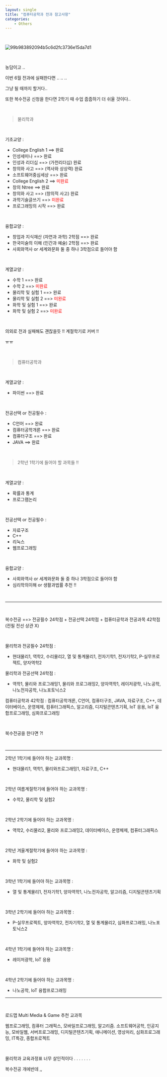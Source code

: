 ```yaml
---
layout: single
title: "컴퓨터공학과 전과 참고사항"
categories:
    - Others
---
```


<br>

![99b983892094b5c6d2fc3736e15da7d1](https://user-images.githubusercontent.com/96330958/148640895-c8d4ad46-1b5d-44f4-b586-9a37aa0881db.jpg)

<br>

농담이고 ..

이번 6월 전과에 실패한다면 .. .. ..

그냥 될 때까지 할거다.. 

또한 복수전공 신청을 한다면 2학기 때 수업 줍줍하기 더 쉬울 것이다..

<br>

> 물리학과

<br>

기초교양 : <br>
- College English 1 ==> 완료
- 인성세미나 ==> 완료
- 인성과 리더십 ==> (가천리더십) 완료
- 창의와 사고 ==> (역사와 상상력) 완료
- 소프트웨어중심세상 ==> 완료
- College English 2 ==> <font color = 'red'> 미완료 </font>
- 창의 Ntree ==> 완료
- 창의와 사고 ==> (창의적 사고) 완료
- 과학기술글쓰기 ==> <font color = 'red'> 미완료 </font>
- 프로그래밍의 시작 ==> 완료
  
<br>

융합교양 : <br>
- 창업과 지식재산 (자연과 과학) 2학점 ==> 완료
- 한국미술의 이해 (인간과 예술) 2학점 ==> 완료
- 사회와역사 or 세계와문화 둘 중 하나 3학점으로 들어야 함

<br>

계열교양 : <br>
- 수학 1 ==> 완료
- 수학 2 ==> <font color = 'red'> 미완료 </font>
- 물리학 및 실험 1 ==> 완료
- 물리학 및 실험 2 ==> <font color = 'red'> 미완료 </font>
- 화학 및 실험 1 ==> 완료
- 화학 및 실험 2 ==> <font color = 'red'> 미완료 </font>

<br>

의외로 전과 실패해도 괜찮을듯 !! 계절학기로 커버 !!

ㅠㅠ

<br>

> 컴퓨터공학과

<br>

계열교양 : <br>
- 파이썬 ==> 완료

<br>

전공선택 or 전공필수 : <br>
- C언어 ==> 완료
- 컴퓨터공학개론 ==> 완료
- 컴퓨터구조 ==> 완료
- JAVA ==> 완료

<br>

> 2학년 1학기에 들어야 할 과목들 !! 

<br>

계열교양 : <br>
- 확률과 통계 
- 프로그램논리 

<br>
  
전공선택 or 전공필수 : <br>
- 자료구조 
- C++ 
- 리눅스 
- 웹프로그래밍 

<br>

융합교양 : 
- 사회와역사 or 세계와문화 둘 중 하나 3학점으로 들어야 함 
- 심리학의이해 or 생활과법률 추천 !! 

<br>

---

<br>

복수전공 ==> 전공필수 24학점 + 전공선택 24학점 + 컴퓨터공학과 전공과목 42학점 (전필 전선 상관 X)

<br>

물리학과 전공필수 24학점 :
- 현대물리1, 역학2, 수리물리2, 열 및 통계물리1, 전자기학1, 전자기학2, P-실무프로젝트, 양자역학2

물리학과 전공선택 24학점 : 
- 역학1, 물리와 프로그래밍1, 물리와 프로그래밍2, 양자역학1, 레이저광학, 나노공학, 나노전자공학, 나노포토닉스2

컴퓨터공학과 42학점 : 컴퓨터공학개론, C언어, 컴퓨터구조, JAVA, 자료구조, C++,
 데이터베이스, 운영체제, 컴퓨터그래픽스, 알고리즘, 디지털콘텐츠기획, IoT 응용, IoT 융합프로그래밍, 심화프로그래밍

<br>

복수전공을 한다면 ?! 

<br>

---

2학년 1학기에 들어야 하는 교과목명 : 
- 현대물리1, 역학1, 물리와프로그래밍1, 자료구조, C++

<br>

2학년 여름계절학기에 들어야 하는 교과목명 :
- 수학2, 물리학 및 실험2

<br>

2학년 2학기에 들어야 하는 교과목명 : 
- 역학2, 수리물리2, 물리와 프로그래밍2, 데이터베이스, 운영체제, 컴퓨터그래픽스

<br>

2학년 겨울계절학기에 들어야 하는 교과목명 :
- 화학 및 실험2

<br>

3학년 1학기에 들어야 하는 교과목명 :
- 열 및 통계물리1, 전자기학1, 양자역학1, 나노전자공학, 알고리즘, 디지털콘텐츠기획

<br>

3학년 2학기에 들어야 하는 교과목명 :
- P-실무프로젝트, 양자역학2, 전자기학2, 열 및 통계물리2, 심화프로그래밍, 나노포토닉스2

<br>

4학년 1학기에 들어야 하는 교과목명 : 
- 레이저광학, IoT 응용

<br>

4학년 2학기에 들어야 하는 교과목명 : 
- 나노공학, IoT 융합프로그래밍
---

<br>

로드맵 Multi Media & Game 추천 교과목

웹프로그래밍, 컴퓨터 그래픽스, 모바일프로그래밍, 알고리즘. 소프트웨어공학, 인공지능, 모바일웹, 서버프로그래밍, 디지털콘텐츠기획, 애니메이션, 영상처리, 심화프로그래밍, IT특강, 종합프로젝트 

<br>

물리학과 교육과정표 너무 살인적이다 . . . . . . .

복수전공 개에반데 ,,
